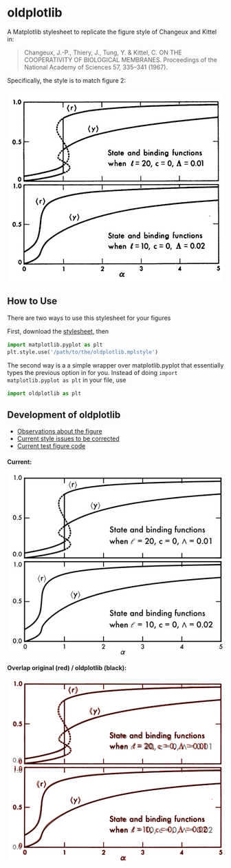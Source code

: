 # oldplotlib
A Matplotlib stylesheet to replicate the figure style of Changeux and Kittel in:
>Changeux, J.-P., Thiery, J., Tung, Y. & Kittel, C. ON THE COOPERATIVITY OF BIOLOGICAL MEMBRANES. Proceedings of the National Academy of Sciences 57, 335–341 (1967).

Specifically, the style is to match figure 2:

<img src="https://github.com/ckinzthompson/oldplotlib/blob/main/images/figure2.png" width="512">


## How to Use
There are two ways to use this stylesheet for your figures

First, download the [stylesheet](oldplotlib.mplstyle), then

``` Python
import matplotlib.pyplot as plt
plt.style.use('/path/to/the/oldplotlib.mplstyle')
```
The second way is a a simple wrapper over matplotlib.pyplot that essentially types the previous option in for you. Instead of doing `import matplotlib.pyplot as plt` in your file, use

``` Python
import oldplotlib as plt
```


## Development of oldplotlib
* [Observations about the figure](figure_observations.md)
* [Current style issues to be corrected](current_issues.md)
* [Current test figure code](test.py)

#### Current:
<img src="https://github.com/ckinzthompson/oldplotlib/blob/main/images/test.svg" width="512">

#### Overlap original (red) / oldplotlib (black):
<img src="https://github.com/ckinzthompson/oldplotlib/blob/main/images/overlap.png" width="512">
